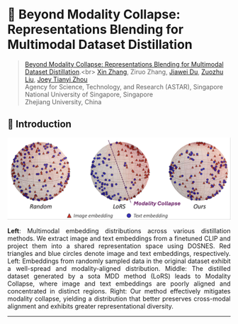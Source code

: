 # 🌟 Beyond Modality Collapse: Representations Blending for Multimodal Dataset Distillation


>[Beyond Modality Collapse: Representations Blending for Multimodal Dataset Distillation](https://arxiv.org/pdf/2505.14705?).<br>
> [Xin Zhang](https://zhangxin-xd.github.io/), Ziruo Zhang, [Jiawei Du](https://scholar.google.com/citations?user=WrJKEzEAAAAJ&hl=zh-CN), [Zuozhu Liu](https://person.zju.edu.cn/en/lzz), [Joey Tianyi Zhou](https://joeyzhouty.github.io/) <br>
> Agency for Science, Technology, and Research (ASTAR), Singapore <br>
> National University of Singapore, Singapore <br>
> Zhejiang University, China 
## 📖 Introduction
![problem](imgs/problem.png "problem")
<p align="justify">
<strong>Left</strong>: Multimodal embedding distributions across various distillation methods. We extract image and text embeddings from a finetuned CLIP and project them into a shared representation space using DOSNES. Red triangles and blue circles denote image and text embeddings, respectively. Left: Embeddings from randomly sampled data in the original dataset exhibit a well-spread and modality-aligned distribution. Middle: The distilled dataset generated by a sota MDD method (LoRS) leads to Modality Collapse, where image and text embeddings are poorly aligned and concentrated in distinct regions. Right: Our method effectively mitigates modality collapse, yielding a distribution that better preserves cross-modal alignment and exhibits greater representational diversity.</p>

---

